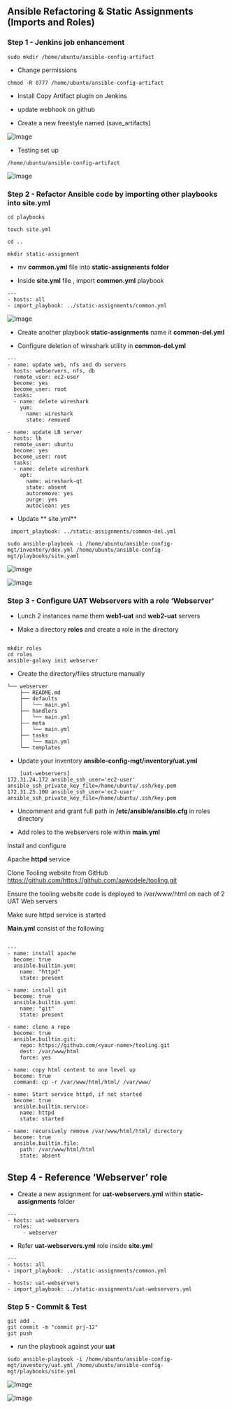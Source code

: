 ## Ansible Refactoring & Static Assignments (Imports and Roles)



### Step 1 - Jenkins job enhancement

```
sudo mkdir /home/ubuntu/ansible-config-artifact
```

* Change permissions
```
chmod -R 0777 /home/ubuntu/ansible-config-artifact
```

* Install Copy Artifact plugin on Jenkins

* update webhook on github

* Create a new freestyle named (save_artifacts)

![Image](Images//prj-12-save_artifacts.png)

* Testing set up 

```
/home/ubuntu/ansible-config-artifact
```
![Image](Images//prj-12-jenkins-build.png)

### Step 2 - Refactor Ansible code by importing other playbooks into site.yml

```
cd playbooks
```
```
touch site.yml
```
```
cd ..
```
```
mkdir static-assignment
```
 * mv **common.yml** file into **static-assignments folder**

 * Inside **site.yml** file , import **common.yml** playbook

 ```
 ---
- hosts: all
- import_playbook: ../static-assignments/common.yml
```
![Image](Images//prj-12-folder.png)


* Create another playbook **static-assignments** name it **common-del.yml**

* Configure deletion of wireshark utility in **common-del.yml**

```
---
- name: update web, nfs and db servers
  hosts: webservers, nfs, db
  remote_user: ec2-user
  become: yes
  become_user: root
  tasks:
  - name: delete wireshark
    yum:
      name: wireshark
      state: removed

- name: update LB server
  hosts: lb
  remote_user: ubuntu
  become: yes
  become_user: root
  tasks:
  - name: delete wireshark
    apt:
      name: wireshark-qt
      state: absent
      autoremove: yes
      purge: yes
      autoclean: yes
```

* Update ** site.yml** 
```
 import_playbook: ../static-assignments/common-del.yml
 ```

 ```
 sudo ansible-playbook -i /home/ubuntu/ansible-config-mgt/inventory/dev.yml /home/ubuntu/ansible-config-mgt/playbooks/site.yaml
 ```

 ![Image](Images//prj-12-wireshark-del.png)

 ![Image](Images//prj-12-wireshark-del2.png)

 ### Step 3 - Configure UAT Webservers with a role ‘Webserver’

 * Lunch 2 instances name them **web1-uat** and **web2-uat** servers


 * Make a directory **roles** and create a role in the directory

 ```

 mkdir roles
cd roles
ansible-galaxy init webserver
```

* Create the directory/files structure manually

```
└── webserver
    ├── README.md
    ├── defaults
    │   └── main.yml
    ├── handlers
    │   └── main.yml
    ├── meta
    │   └── main.yml
    ├── tasks
    │   └── main.yml
    └── templates
```

* Update your inventory **ansible-config-mgt/inventory/uat.yml**


 ```
     [uat-webservers]
172.31.24.172 ansible_ssh_user='ec2-user' ansible_ssh_private_key_file=/home/ubuntu/.ssh/key.pem
172.31.25.100 ansible_ssh_user='ec2-user' ansible_ssh_private_key_file=/home/ubuntu/.ssh/key.pem
``` 

* Uncomment and grant full path in **/etc/ansible/ansible.cfg** in roles directory

* Add roles to the webservers role within **main.yml**

Install and configure 

Apache **httpd** service

Clone Tooling website from GitHub https://github.com/https://github.com/aawodele/tooling.git

Ensure the tooling website code is deployed to /var/www/html on each of 2 UAT Web servers

Make sure httpd service is started

**Main.yml** consist of the following

```

---
- name: install apache
  become: true
  ansible.builtin.yum:
    name: "httpd"
    state: present

- name: install git
  become: true
  ansible.builtin.yum:
    name: "git"
    state: present

- name: clone a repo
  become: true
  ansible.builtin.git:
    repo: https://github.com/<your-name>/tooling.git
    dest: /var/www/html
    force: yes

- name: copy html content to one level up
  become: true
  command: cp -r /var/www/html/html/ /var/www/

- name: Start service httpd, if not started
  become: true
  ansible.builtin.service:
    name: httpd
    state: started

- name: recursively remove /var/www/html/html/ directory
  become: true
  ansible.builtin.file:
    path: /var/www/html/html
    state: absent
```

## Step 4 - Reference ‘Webserver’ role

* Create a new assignment for **uat-webservers.yml** within **static-assignments** folder

```
---
- hosts: uat-webservers
  roles:
     - webserver
```

* Refer **uat-webservers.yml**
role inside **site.yml**

```
---
- hosts: all
- import_playbook: ../static-assignments/common.yml

- hosts: uat-webservers
- import_playbook: ../static-assignments/uat-webservers.yml
```

### Step 5 - Commit & Test

```
git add .
git commit -m "commit prj-12"
git push
```

* run the playbook against your **uat**

```
sudo ansible-playbook -i /home/ubuntu/ansible-config-mgt/inventory/uat.yml /home/ubuntu/ansible-config-mgt/playbooks/site.yml
```
![Image](Images//prj-12-play.png)




![Image](Images//prj-12-final.png)









